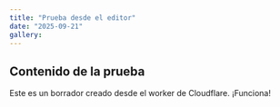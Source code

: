 ```yaml
---
title: "Prueba desde el editor"
date: "2025-09-21"
gallery:
---
```


## Contenido de la prueba

Este es un borrador creado desde el worker de Cloudflare. ¡Funciona!